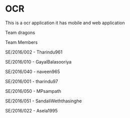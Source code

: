 # OCR
This is a ocr application it has mobile and web application

Team dragons

Team Members

SE/2016/002 - Tharindu961

SE/2016/010 - GayalBalasooriya

SE/2016/040 - naveen965

SE/2016/001 - tharindu97

SE/2016/050 - MPsampath

SE/2016/051 - SandaliWeththasinghe

SE/2016/022 - Asela1995
